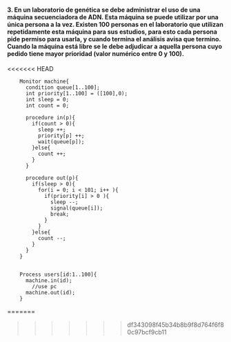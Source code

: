 
#### 3. En un laboratorio de genética se debe administrar el uso de una máquina secuenciadora de ADN. Esta máquina se puede utilizar por una única persona a la vez. Existen 100 personas en el laboratorio que utilizan repetidamente esta máquina para sus estudios, para esto cada persona pide permiso para usarla, y cuando termina el análisis avisa que termino. Cuando la máquina está libre se le debe adjudicar a aquella persona cuyo pedido tiene mayor prioridad (valor numérico entre 0 y 100).
<<<<<<< HEAD

        Monitor machine{
          condition queue[1..100];
          int priority[1..100] = ([100],0);
          int sleep = 0;
          int count = 0;

          procedure in(p){
            if(count > 0){
              sleep ++;
              priority[p] ++;
              wait(queue[p]);
            }else{
              count ++;
            }
          }

          procedure out(p){
            if(sleep > 0){
              for(i = 0; i < 101; i++ ){
                if(priority[i] > 0 ){
                  sleep --;
                  signal(queue[i]);
                  break;
                }
              }
            }else{
              count --;
            }
          }   
        }


        Process users[id:1..100]{
          machine.in(id);
            //use pc
          machine.out(id);
        }
=======
>>>>>>> df343098f45b34b8b9f8d764f6f80c97bcf9cb11
